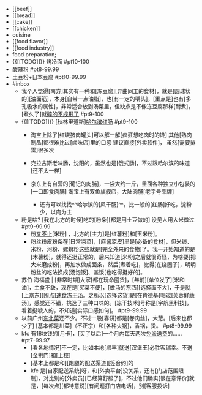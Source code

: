 - [[beef]]
- [[bread]]
- [[cake]]
- [[chicken]]
- cuisine
- [[food flavor]]
- [[food industry]]
- food preparation;
- {{[[TODO]]}} 烤冷面 #pt10-100
- 酸辣粉 #pt8-99.99
- 土豆粉+日本豆腐 #pt10-99.99
- #inbox
    - 我个人觉得[南方]其实有一种和[冻豆腐][异曲同工的食材]，就是[圆球状的][油面筋]，本身[自带一点油脂]，也[有一定的嚼头]，[重点是]也有[多孔吸水的属性]，非常适合放到汤菜里，但缺点是不像冻豆腐那样[耐煮]，[煮久了]就[碎的不成形了](https://bbs.saraba1st.com/2b/forum.php?mod=viewthread&tid=2006696) #pt9-100
    - {{[[TODO]]}} [秋林里道斯][哈尔滨红肠](https://bbs.saraba1st.com/2b/thread-2024487-1-1.html) #pt9-100
        - 淘宝上除了[红烧猪肉罐头]可以解一解[疯狂想吃肉时的馋]
其他[熟肉制品]都很难比过[卤味店]里的口感
建议直接[外卖软件]，
虽然[需要排雷]很多次
        - 克拉古斯老味肠，沈阳的，虽然也是[俄式肠]，不过跟哈尔滨的味道[还不太一样]
        - 京东上有自营的[葡记的肉脯]，一袋大约一斤，里面各种独立小包装的[一口即食肉脯]
淘宝上有双鱼旗舰店，大陆肉脯[老字号品牌]

            - 还有可以找找^^哈尔滨的[风干肠]^^，比一般的[红肠]好吃，淀粉少，以肉为主
    - 粉是啥? [我在北方的时候]吃的[粉条][都是用土豆做的] 没见人用大米做过 #pt9-99.99
        - 粉[又不止](https://bbs.saraba1st.com/2b/thread-2005600-5-1.html)[米粉] ，北方的[主力]是[红薯粉]和[玉米粉]。
        - 粉丝粉皮粉条在[日常凉菜]，[麻酱凉皮]里是[必备的食材]，但米线、米粉、河粉、螺蛳粉这些就是[完全外来的食物]了。我一开始知道的是[木薯粉]，就得还挺正常的，后来知道[米粉]之后就很奇怪，为啥要[把大米磨成粉]，再加水做成面条，然后[煮着吃]，觉得[在绕圈子]，明明粉丝的吃法换成[汤泡饭]、盖饭[也吃得挺好的]。
    - 苏伯 海福盛 | [非常时期]大家[都在玩命囤货]，[年前][单位发了][米和油]，主食不缺，现在是[买菜不便]，[做汤的东西][选择面不大]，于是就[上京东][囤点][速食冻干汤](https://post.smzdm.com/p/az50g9rr/)。之所以[选择这货]是[在肯德基]喝过[芙蓉鲜蔬汤]，感觉还不错，挑选了三种口味的。[冻干技术]号称是[宇航黑科技]，看着挺唬人的，不知道[实际口感如何]。  #pt9-99.99
    - 以前广州[东北菜](https://bbs.saraba1st.com/2b/thread-1998831-1-1.html)还不少。不过一般[春饼]都是[卷肉丝]，大葱。[后来也都少了] [基本都是川菜]（不正宗）和[各种火锅]，香锅，烫。 #pt8-99.99
    - kfc 有18块钱的[月卡]，[买了以后]一个月内每天两次[免派送费](https://bbs.saraba1st.com/2b/thread-2030118-1-1.html)的…… #pt7-99.97
        - [看各地情况]不一定，比如本地[顺丰]就送[汉堡王]必胜客瑞幸。不送[金拱门]和[上校]
        - [基本上都是和][跑腿的配送渠道][签合约]的
        - kfc 是[自家配送系统]呀，和[外卖平台]没关系，还有[门店范围限制]，对比别的[外卖员][已经算舒服了]，不过他们确实[很在意评价]就是，[每次点][都特意说][有问题打门店电话]，别[客服投诉]

